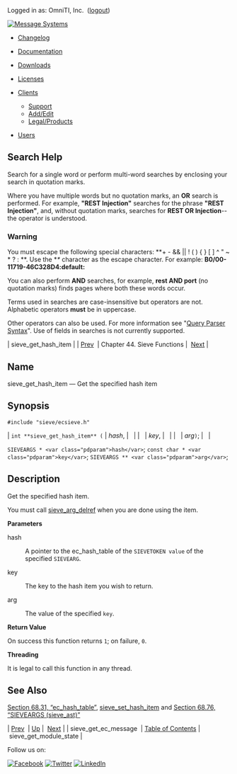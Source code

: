 Logged in as: OmniTI, Inc.  ([logout](https://support.messagesystems.com/logout.php))

[![Message Systems](https://support.messagesystems.com/images/ms-white205.png)](https://support.messagesystems.com/start.php) 

*   [Changelog](https://support.messagesystems.com/start.php?show=changelog)
*   [Documentation](https://support.messagesystems.com/docs/)
*   [Downloads](https://support.messagesystems.com/start.php)

*   [Licenses](https://support.messagesystems.com/license_summary.php)
*   <a href="">Clients</a>
    *   [Support](https://support.messagesystems.com/cs.php)
    *   [Add/Edit](https://support.messagesystems.com/edit_client.php)
    *   [Legal/Products](https://support.messagesystems.com/edit_products.php)
*   [Users](https://support.messagesystems.com/edit_customer.php)

## Search Help

Search for a single word or perform multi-word searches by enclosing your search in quotation marks.

Where you have multiple words but no quotation marks, an **OR** search is performed. For example, **"REST Injection"** searches for the phrase **"REST Injection"**, and, without quotation marks, searches for **REST OR Injection**--the operator is understood.

### Warning

You must escape the following special characters: **+ - && || ! ( ) { } [ ] ^ " ~ * ? : \**. Use the **\** character as the escape character. For example: **B0/00-11719-46C328D4\:default\:**

You can also perform **AND** searches, for example, **rest AND port** (no quotation marks) finds pages where both these words occur.

Terms used in searches are case-insensitive but operators are not. Alphabetic operators **must** be in uppercase.

Other operators can also be used. For more information see "[Query Parser Syntax](https://lucene.apache.org/core/old_versioned_docs/versions/3_0_0/queryparsersyntax.html)". Use of fields in searches is not currently supported.

| sieve_get_hash_item |
| [Prev](apis.sieve_get_ec_message.php)  | Chapter 44. Sieve Functions |  [Next](apis.sieve_get_module_state.php) |

<a name="apis.sieve_get_hash_item"></a>
## Name

sieve_get_hash_item — Get the specified hash item

## Synopsis

`#include "sieve/ecsieve.h"`

| `int **sieve_get_hash_item** (` | <var class="pdparam">hash</var>, |   |
|   | <var class="pdparam">key</var>, |   |
|   | <var class="pdparam">arg</var>`)`; |   |

`SIEVEARGS * <var class="pdparam">hash</var>`;
`const char * <var class="pdparam">key</var>`;
`SIEVEARGS ** <var class="pdparam">arg</var>`;<a name="idp32656320"></a>
## Description

Get the specified hash item.

You must call [sieve_arg_delref](apis.sieve_arg_delref.php "sieve_arg_delref") when you are done using the item.

**Parameters**

<dl class="variablelist">

<dt>hash</dt>

<dd>

A pointer to the ec_hash_table of the `SIEVETOKEN value` of the specified `SIEVEARG`.

</dd>

<dt>key</dt>

<dd>

The key to the hash item you wish to return.

</dd>

<dt>arg</dt>

<dd>

The value of the specified `key`.

</dd>

</dl>

**Return Value**

On success this function returns `1`; on failure, `0`.

**Threading**

It is legal to call this function in any thread.

<a name="idp32669456"></a>
## See Also

[Section 68.31, “ec_hash_table”](structs.ec_hash_table.php "68.31. ec_hash_table"), [sieve_set_hash_item](apis.sieve_set_hash_item.php "sieve_set_hash_item") and [Section 68.76, “SIEVEARGS (sieve_ast)”](structs.sieve_ast.php "68.76. SIEVEARGS (sieve_ast)")

| [Prev](apis.sieve_get_ec_message.php)  | [Up](sieve.php) |  [Next](apis.sieve_get_module_state.php) |
| sieve_get_ec_message  | [Table of Contents](index.php) |  sieve_get_module_state |

Follow us on:

[![Facebook](https://support.messagesystems.com/images/icon-facebook.png)](http://www.facebook.com/messagesystems) [![Twitter](https://support.messagesystems.com/images/icon-twitter.png)](http://twitter.com/#!/MessageSystems) [![LinkedIn](https://support.messagesystems.com/images/icon-linkedin.png)](http://www.linkedin.com/company/message-systems)